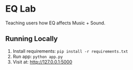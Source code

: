 # EQ Lab
Teaching users how EQ affects Music + Sound.

## Running Locally
1. Install requirements: `pip install -r requirements.txt`
2. Run app: `python app.py`
3. Visit at: http://127.0.0.1:5000 